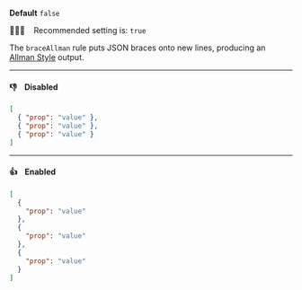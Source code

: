 **Default** `false`

💁🏽‍♀️ &nbsp;&nbsp; Recommended setting is: `true`

The `braceAllman` rule puts JSON braces onto new lines, producing an [Allman Style](https://en.wikipedia.org/wiki/Indentation_style#Allman_style) output.

---

#### 👎 &nbsp;&nbsp; Disabled

```json
[
  { "prop": "value" },
  { "prop": "value" },
  { "prop": "value" }
]
```

---

#### 👍 &nbsp;&nbsp; Enabled

```json
[
  {
    "prop": "value"
  },
  {
    "prop": "value"
  },
  {
    "prop": "value"
  }
]
```

